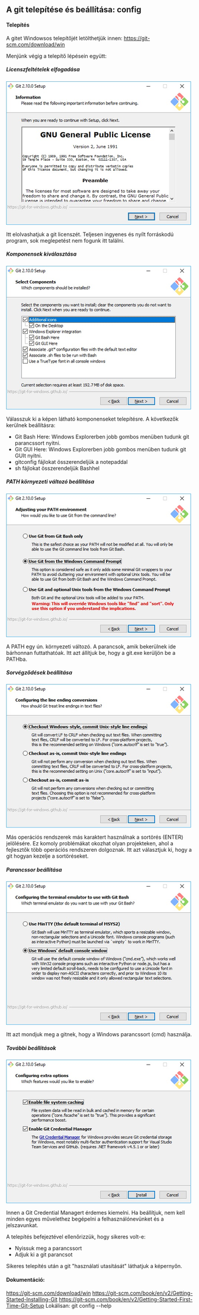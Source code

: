 ## A git telepítése és beállítása: config

#### Telepítés
A gitet Windowsos telepítőjét letölthetjük innen: https://git-scm.com/download/win
 
Menjünk végig a telepítő lépésein együtt:

##### Licenszfeltételek elfogadása
![Licenszfeltételek elfogadása](./image/git_install1.jpg)

Itt elolvashatjuk a git licenszét. Teljesen ingyenes és nyílt forráskodú program, sok meglepetést nem fogunk itt találni.

##### Komponensek kiválasztása
![Komponensek kiválasztása](./image/git_install2.jpg)

Válasszuk ki a képen látható komponenseket telepítésre. A következők kerülnek beállításra:
- Git Bash Here: Windows Explorerben jobb gombos menüben tudunk git parancssort nyitni.
- Git GUI Here: Windows Explorerben jobb gombos menüben tudunk git GUIt nyitni.
- gitconfig fájlokat összerendeljük a notepaddal
- sh fájlokat összerendeljük Bashhel

##### PATH környezeti változó beállítása
![PATH környezeti változó beállítása](./image/git_install3.jpg)

A PATH egy ún. környezeti változó. A parancsok, amik bekerülnek ide bárhonnan futtathatóak.
Itt azt állítjuk be, hogy a git.exe kerüljön be a PATHba.

##### Sorvégződések beállítása
![Sorvégződések beállítása](./image/git_install4.jpg)

Más operációs rendszerek más karaktert használnak a sortörés (ENTER) jelölésére.
Ez komoly problémákat okozhat olyan projekteken, ahol a fejlesztők több operációs rendszeren dolgoznak.
Itt azt választjuk ki, hogy a git hogyan kezelje a sortöréseket.

##### Parancssor beállítása
![Parancssor beállítása](./image/git_install5.jpg)

Itt azt mondjuk meg a gitnek, hogy a Windows parancssort (cmd) használja.

##### További beállítások
![További beállítások](./image/git_install6.jpg)

Innen a Git Credential Managert érdemes kiemelni. Ha beállítjuk, nem kell minden egyes művelethez begépelni a felhasználónevünket és a jelszavunkat.

A telepítés befejeztével ellenőrizzük, hogy sikeres volt-e:
- Nyissuk meg a parancssort
- Adjuk ki a git parancsot

Sikeres telepítés után a git "használati utasítását" láthatjuk a képernyőn.

#### Dokumentáció:  
https://git-scm.com/download/win
https://git-scm.com/book/en/v2/Getting-Started-Installing-Git
https://git-scm.com/book/en/v2/Getting-Started-First-Time-Git-Setup
Lokálisan: git config --help
